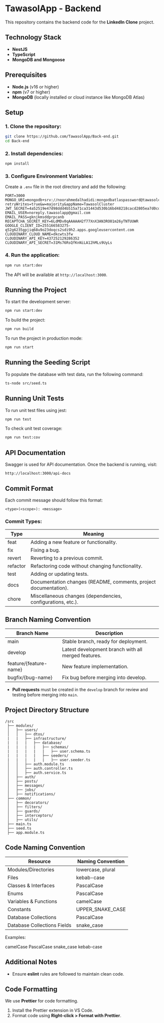 # TawasolApp - Backend

This repository contains the backend code for the **LinkedIn Clone** project.

## Technology Stack

- **NestJS**
- **TypeScript**
- **MongoDB and Mongoose**

## Prerequisites

- **Node.js** (v16 or higher)
- **npm** (v7 or higher)
- **MongoDB** (locally installed or cloud instance like MongoDB Atlas)

## Setup

### 1. Clone the repository:

```sh
git clone https://github.com/TawasolApp/Back-end.git
cd Back-end
```

### 2. Install dependencies:

```sh
npm install
```

### 3. Configure Environment Variables:

Create a `.env` file in the root directory and add the following:

```env
PORT=3000
MONGO_URI=mongodb+srv://noorahmedalhadidi:mongodbatlaspassword@tawasolcluster.5irka.mongodb.net/TawasolDB?retryWrites=true&w=majority&appName=TawasolCluster
JWT_SECRET=4a52519e47d98ddd4b515a71ca31443d530b16bd48218cacd2805ea7d0cdc5d4
EMAIL_USER=noreply.tawasolapp@gmail.com
EMAIL_PASS=gknjkmsddprpcanb
RECAPTCHA_SECRET_KEY=6LdMDv0qAAAAAH2f77XnX3AN3RO01m26yTNTUUWR
GOOGLE_CLIENT_ID=255166583275-q52g6235gpjiq68u9o23doqcs2sdi9h2.apps.googleusercontent.com
CLOUDINARY_CLOUD_NAME=dkcwts3fw
CLOUDINARY_API_KEY=437252129286352
CLOUDINARY_API_SECRET=31Ms76RsQfKnNiLA12hMLs9UyLs
```

### 4. Run the application:

```sh
npm run start:dev
```

The API will be available at `http://localhost:3000`.

## Running the Project

To start the development server:

```sh
npm run start:dev
```

To build the project:

```sh
npm run build
```

To run the project in production mode:

```sh
npm run start
```

## Running the Seeding Script

To populate the database with test data, run the following command:

```sh
ts-node src/seed.ts
```

## Running Unit Tests

To run unit test files using jest:

```sh
npm run test
```

To check unit test coverage:

```sh
npm run test:cov
```

## API Documentation

Swagger is used for API documentation. Once the backend is running, visit:

```
http://localhost:3000/api-docs
```


## Commit Format

Each commit message should follow this format:

```
<type>(<scope>): <message>
```

### Commit Types:

| Type     | Meaning                                                          |
| -------- | ---------------------------------------------------------------- |
| feat     | Adding a new feature or functionality.                           |
| fix      | Fixing a bug.                                                    |
| revert   | Reverting to a previous commit.                                  |
| refactor | Refactoring code without changing functionality.                 |
| test     | Adding or updating tests.                                        |
| docs     | Documentation changes (README, comments, project documentation). |
| chore    | Miscellaneous changes (dependencies, configurations, etc.).      |

## Branch Naming Convention

| Branch Name            | Description                                         |
| ---------------------- | --------------------------------------------------- |
| main                   | Stable branch, ready for deployment.                |
| develop                | Latest development branch with all merged features. |
| feature/{feature-name} | New feature implementation.                         |
| bugfix/{bug-name}      | Fix bug before merging into develop.                |

- **Pull requests** must be created in the `develop` branch for review and testing before merging into `main`.

## Project Directory Structure

```
/src
 ├── modules/
 │   ├── users/
 │   │   ├── dtos/
 |   |   ├── infrastructure/
 |   |   |   ├── database/
 |   |   |   |   ├── schemas/
 |   |   |   |   |   ├── user.schema.ts
 |   |   |   |   ├── seeders/   
 |   |   |   |   |   ├── user.seeder.ts
 │   │   ├── auth.module.ts
 │   │   ├── auth.controller.ts
 │   │   ├── auth.service.ts
 │   ├── auth/
 │   ├── posts/
 │   ├── messages/
 │   ├── jobs/
 │   ├── notifications/
 ├── common/
 │   ├── decorators/
 │   ├── filters/
 │   ├── guards/
 │   ├── interceptors/
 │   ├── utils/
 ├── main.ts
 ├── seed.ts
 ├── app.module.ts
```

## Code Naming Convention

| Resource                    | Naming Convention |
| --------------------------- | ----------------- |
| Modules/Directories         | lowercase, plural |
| Files                       | kebab-case        |
| Classes & Interfaces        | PascalCase        |
| Enums                       | PascalCase        |
| Variables & Functions       | camelCase         |
| Constants                   | UPPER_SNAKE_CASE  |
| Database Collections        | PascalCase        |
| Database Collections Fields | snake_case        |

Examples:

camelCase
PascalCase
snake_case
kebab-case

## Additional Notes

- Ensure **eslint** rules are followed to maintain clean code.

## Code Formatting

We use **Prettier** for code formatting.

1. Install the Prettier extension in VS Code.
2. Format code using **Right-click > Format with Prettier**.

